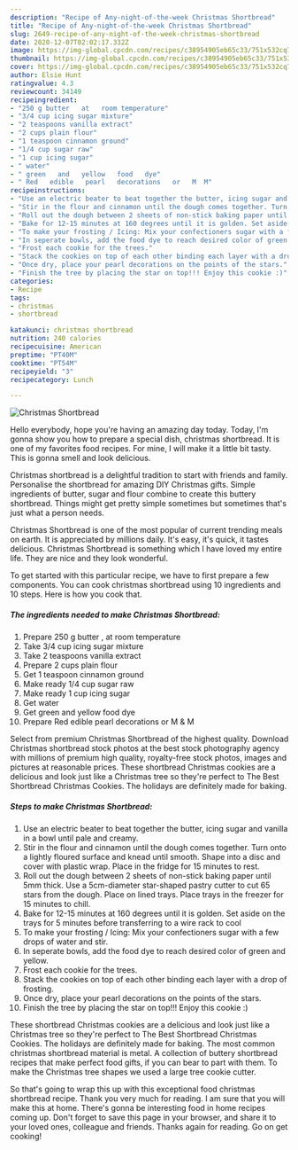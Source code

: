 ```yaml
---
description: "Recipe of Any-night-of-the-week Christmas Shortbread"
title: "Recipe of Any-night-of-the-week Christmas Shortbread"
slug: 2649-recipe-of-any-night-of-the-week-christmas-shortbread
date: 2020-12-07T02:02:17.332Z
image: https://img-global.cpcdn.com/recipes/c38954905eb65c33/751x532cq70/christmas-shortbread-recipe-main-photo.jpg
thumbnail: https://img-global.cpcdn.com/recipes/c38954905eb65c33/751x532cq70/christmas-shortbread-recipe-main-photo.jpg
cover: https://img-global.cpcdn.com/recipes/c38954905eb65c33/751x532cq70/christmas-shortbread-recipe-main-photo.jpg
author: Elsie Hunt
ratingvalue: 4.3
reviewcount: 34149
recipeingredient:
- "250 g butter   at   room temperature"
- "3/4 cup icing sugar mixture"
- "2 teaspoons vanilla extract"
- "2 cups plain flour"
- "1 teaspoon cinnamon ground"
- "1/4 cup sugar raw"
- "1 cup icing sugar"
- " water"
- " green   and   yellow   food   dye"
- " Red   edible   pearl   decorations   or   M  M"
recipeinstructions:
- "Use an electric beater to beat together the butter, icing sugar and vanilla in a bowl until pale and creamy."
- "Stir in the flour and cinnamon until the dough comes together. Turn onto a lightly floured surface and knead until smooth. Shape into a disc and cover with plastic wrap. Place in the fridge for 15 minutes to rest."
- "Roll out the dough between 2 sheets of non-stick baking paper until 5mm thick. Use a 5cm-diameter star-shaped pastry cutter to cut 65 stars from the dough. Place on lined trays. Place trays in the freezer for 15 minutes to chill."
- "Bake for 12-15 minutes at 160 degrees until it is golden. Set aside on the trays for 5 minutes before transferring to a wire rack to cool"
- "To make your frosting / Icing: Mix your confectioners sugar with a few drops of water and stir."
- "In seperate bowls, add the food dye to reach desired color of green and yellow."
- "Frost each cookie for the trees."
- "Stack the cookies on top of each other binding each layer with a drop of frosting."
- "Once dry, place your pearl decorations on the points of the stars."
- "Finish the tree by placing the star on top!!! Enjoy this cookie :)"
categories:
- Recipe
tags:
- christmas
- shortbread

katakunci: christmas shortbread 
nutrition: 240 calories
recipecuisine: American
preptime: "PT40M"
cooktime: "PT54M"
recipeyield: "3"
recipecategory: Lunch

---
```



![Christmas Shortbread](https://img-global.cpcdn.com/recipes/c38954905eb65c33/751x532cq70/christmas-shortbread-recipe-main-photo.jpg)

Hello everybody, hope you're having an amazing day today. Today, I'm gonna show you how to prepare a special dish, christmas shortbread. It is one of my favorites food recipes. For mine, I will make it a little bit tasty. This is gonna smell and look delicious.

Christmas shortbread is a delightful tradition to start with friends and family. Personalise the shortbread for amazing DIY Christmas gifts. Simple ingredients of butter, sugar and flour combine to create this buttery shortbread. Things might get pretty simple sometimes but sometimes that&#39;s just what a person needs.

Christmas Shortbread is one of the most popular of current trending meals on earth. It is appreciated by millions daily. It's easy, it's quick, it tastes delicious. Christmas Shortbread is something which I have loved my entire life. They are nice and they look wonderful.


To get started with this particular recipe, we have to first prepare a few components. You can cook christmas shortbread using 10 ingredients and 10 steps. Here is how you cook that.

<!--inarticleads1-->

##### The ingredients needed to make Christmas Shortbread:

1. Prepare 250 g butter ,  at   room temperature
1. Take 3/4 cup icing sugar mixture
1. Take 2 teaspoons vanilla extract
1. Prepare 2 cups plain flour
1. Get 1 teaspoon cinnamon ground
1. Make ready 1/4 cup sugar raw
1. Make ready 1 cup icing sugar
1. Get  water
1. Get  green   and   yellow   food   dye
1. Prepare  Red   edible   pearl   decorations   or   M &amp; M


Select from premium Christmas Shortbread of the highest quality. Download Christmas shortbread stock photos at the best stock photography agency with millions of premium high quality, royalty-free stock photos, images and pictures at reasonable prices. These shortbread Christmas cookies are a delicious and look just like a Christmas tree so they&#39;re perfect to The Best Shortbread Christmas Cookies. The holidays are definitely made for baking. 

<!--inarticleads2-->

##### Steps to make Christmas Shortbread:

1. Use an electric beater to beat together the butter, icing sugar and vanilla in a bowl until pale and creamy.
1. Stir in the flour and cinnamon until the dough comes together. Turn onto a lightly floured surface and knead until smooth. Shape into a disc and cover with plastic wrap. Place in the fridge for 15 minutes to rest.
1. Roll out the dough between 2 sheets of non-stick baking paper until 5mm thick. Use a 5cm-diameter star-shaped pastry cutter to cut 65 stars from the dough. Place on lined trays. Place trays in the freezer for 15 minutes to chill.
1. Bake for 12-15 minutes at 160 degrees until it is golden. Set aside on the trays for 5 minutes before transferring to a wire rack to cool
1. To make your frosting / Icing: Mix your confectioners sugar with a few drops of water and stir.
1. In seperate bowls, add the food dye to reach desired color of green and yellow.
1. Frost each cookie for the trees.
1. Stack the cookies on top of each other binding each layer with a drop of frosting.
1. Once dry, place your pearl decorations on the points of the stars.
1. Finish the tree by placing the star on top!!! Enjoy this cookie :)


These shortbread Christmas cookies are a delicious and look just like a Christmas tree so they&#39;re perfect to The Best Shortbread Christmas Cookies. The holidays are definitely made for baking. The most common christmas shortbread material is metal. A collection of buttery shortbread recipes that make perfect food gifts, if you can bear to part with them. To make the Christmas tree shapes we used a large tree cookie cutter. 

So that's going to wrap this up with this exceptional food christmas shortbread recipe. Thank you very much for reading. I am sure that you will make this at home. There's gonna be interesting food in home recipes coming up. Don't forget to save this page in your browser, and share it to your loved ones, colleague and friends. Thanks again for reading. Go on get cooking!
